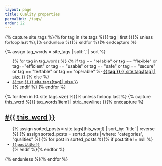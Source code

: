 ```yaml
---
layout: page
title: Quality properties 
permalink: /tags/
order: 22
---
```


{% capture site_tags %}{% for tag in site.tags %}{{ tag | first }}{% unless forloop.last %},{% endunless %}{% endfor %}{% endcapture %}
<!-- site_tags: {{ site_tags }} -->
{% assign tag_words = site_tags |  split:',' | sort %}
<!-- tag_words: {{ tag_words }} -->

<div id="tags">
  <ul class="tag-box inline">
  {% for tag in tag_words %}
    <!-- make the tags of the arc42-quality-model stand out -->
    {% if tag == "reliable" or tag == "flexible" or tag=="efficient" or tag == "usable" or tag == "safe" or tag == "secure" or tag == "testable" or tag == "operable" %}
    <a class="hov tags" href="/tag-{{ tag | cgi_escape }}"><b>{{ tag }}</b>
       <span>{{ site.tags[tag] | size }}</span></a>
    {% else %}
        <!-- other tags in different color  -->
        <li><a class="hov tags" href="#{{ tag | cgi_escape }}">{{ tag }}
        <span>{{ site.tags[tag] | size }}</span></a></li>
    {% endif %}
  {% endfor %}
  </ul>

  {% for item in (0..site.tags.size) %}{% unless forloop.last %}
    {% capture this_word %}{{ tag_words[item] | strip_newlines }}{% endcapture %}
  <a href="/tag-{{ this_word | cgi_escape }}">
  <h2>#{{ this_word }}</h2></a>
  <ul class="posts">
    {% assign sorted_posts = site.tags[this_word] | sort_by: 'title'  | reverse %}
    {% assign sorted_posts = sorted_posts | where: "categories", "qualities" %}
    {% for post in sorted_posts %}{% if post.title != null %}
    <li> <a href="{{ post.url }}">{{ post.title }}</a></li>
    {% endif %}{% endfor %}
  </ul>
  {% endunless %}{% endfor %}
</div>
